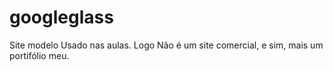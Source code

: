 # googleglass
Site modelo Usado nas aulas. Logo Não é um site comercial, e sim, mais um portifólio meu.
